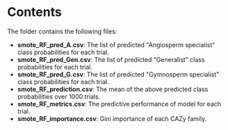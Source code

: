 # Contents
The folder contains the following files:
* **smote_RF_pred_A.csv**: The list of predicted "Angiosperm specialist" class probabilities for each trial.
* **smote_RF_pred_Gen.csv**: The list of predicted "Generalist" class probabilities for each trial.
* **smote_RF_pred_G.csv**: The list of predicted "Gymnosperm specialist" class probabilities for each trial.
* **smote_RF_prediction.csv**: The mean of the above predicted class probabilities over 1000 trials.
* **smote_RF_metrics.csv**: The predictive performance of model for each trial.
* **smote_RF_importance.csv**: Gini importance of each CAZy family.

